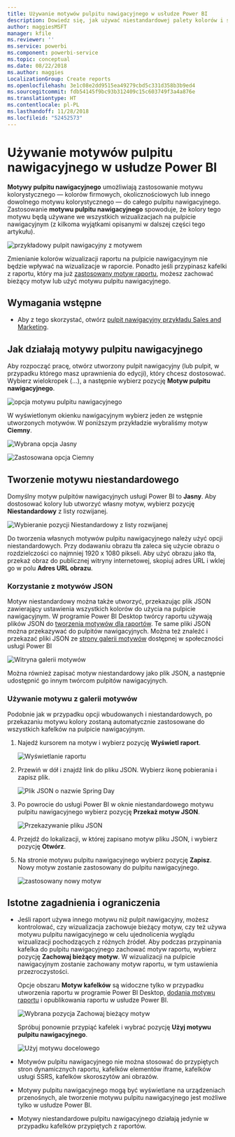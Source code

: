 ```yaml
---
title: Używanie motywów pulpitu nawigacyjnego w usłudze Power BI
description: Dowiedz się, jak używać niestandardowej palety kolorów i stosować ją do całego pulpitu nawigacyjnego w usłudze Power BI
author: maggiesMSFT
manager: kfile
ms.reviewer: ''
ms.service: powerbi
ms.component: powerbi-service
ms.topic: conceptual
ms.date: 08/22/2018
ms.author: maggies
LocalizationGroup: Create reports
ms.openlocfilehash: 3e1c08e2dd9515ea49279cbd5c331d358b3b9ed4
ms.sourcegitcommit: fdb54145f9bc93b312409c15c603749f3a4a876e
ms.translationtype: HT
ms.contentlocale: pl-PL
ms.lasthandoff: 11/28/2018
ms.locfileid: "52452573"
---
```

# <a name="use-dashboard-themes-in-power-bi-service"></a>Używanie motywów pulpitu nawigacyjnego w usłudze Power BI
**Motywy pulpitu nawigacyjnego** umożliwiają zastosowanie motywu kolorystycznego — kolorów firmowych, okolicznościowych lub innego dowolnego motywu kolorystycznego — do całego pulpitu nawigacyjnego. Zastosowanie **motywu pulpitu nawigacyjnego** spowoduje, że kolory tego motywu będą używane we wszystkich wizualizacjach na pulpicie nawigacyjnym (z kilkoma wyjątkami opisanymi w dalszej części tego artykułu).

![przykładowy pulpit nawigacyjny z motywem](media/service-dashboard-themes/power-bi-full-dashboard-theme.png)

Zmienianie kolorów wizualizacji raportu na pulpicie nawigacyjnym nie będzie wpływać na wizualizacje w raporcie. Ponadto jeśli przypinasz kafelki z raportu, który ma już [zastosowany motyw raportu](desktop-report-themes.md), możesz zachować bieżący motyw lub użyć motywu pulpitu nawigacyjnego.


## <a name="prerequisites"></a>Wymagania wstępne
* Aby z tego skorzystać, otwórz [pulpit nawigacyjny przykładu Sales and Marketing](sample-datasets.md).


## <a name="how-dashboard-themes-work"></a>Jak działają motywy pulpitu nawigacyjnego
Aby rozpocząć pracę, otwórz utworzony pulpit nawigacyjny (lub pulpit, w przypadku którego masz uprawnienia do edycji), który chcesz dostosować. Wybierz wielokropek (...), a następnie wybierz pozycję **Motyw pulpitu nawigacyjnego**. 

![opcja motywu pulpitu nawigacyjnego](media/service-dashboard-themes/power-bi-dashboard-theme.png)

W wyświetlonym okienku nawigacyjnym wybierz jeden ze wstępnie utworzonych motywów.  W poniższym przykładzie wybraliśmy motyw **Ciemny**.

![Wybrana opcja Jasny](media/service-dashboard-themes/power-bi-theme-menu.png)

![Zastosowana opcja Ciemny](media/service-dashboard-themes/power-bi-theme-dark.png)

## <a name="create-a-custom-theme"></a>Tworzenie motywu niestandardowego

Domyślny motyw pulpitów nawigacyjnych usługi Power BI to **Jasny**. Aby dostosować kolory lub utworzyć własny motyw, wybierz pozycję **Niestandardowy** z listy rozwijanej. 

![Wybieranie pozycji Niestandardowy z listy rozwijanej](media/service-dashboard-themes/power-bi-theme-custom.png)

Do tworzenia własnych motywów pulpitu nawigacyjnego należy użyć opcji niestandardowych. Przy dodawaniu obrazu tła zaleca się użycie obrazu o rozdzielczości co najmniej 1920 x 1080 pikseli. Aby użyć obrazu jako tła, przekaż obraz do publicznej witryny internetowej, skopiuj adres URL i wklej go w polu **Adres URL obrazu**. 

### <a name="using-json-themes"></a>Korzystanie z motywów JSON
Motyw niestandardowy można także utworzyć, przekazując plik JSON zawierający ustawienia wszystkich kolorów do użycia na pulpicie nawigacyjnym. W programie Power BI Desktop twórcy raportu używają plików JSON do [tworzenia motywów dla raportów](desktop-report-themes.md). Te same pliki JSON można przekazywać do pulpitów nawigacyjnych. Można też znaleźć i przekazać pliki JSON ze [strony galerii motywów](https://community.powerbi.com/t5/Themes-Gallery/bd-p/ThemesGallery) dostępnej w społeczności usługi Power BI 

![Witryna galerii motywów](media/service-dashboard-themes/power-bi-theme-gallery.png)

Można również zapisać motyw niestandardowy jako plik JSON, a następnie udostępnić go innym twórcom pulpitów nawigacyjnych. 

### <a name="use-a-theme-from-the-theme-gallery"></a>Używanie motywu z galerii motywów

Podobnie jak w przypadku opcji wbudowanych i niestandardowych, po przekazaniu motywu kolory zostaną automatycznie zastosowane do wszystkich kafelków na pulpicie nawigacyjnym. 

1. Najedź kursorem na motyw i wybierz pozycję **Wyświetl raport**.

    ![Wyświetlanie raportu](media/service-dashboard-themes/power-bi-choose-theme.png)

2. Przewiń w dół i znajdź link do pliku JSON.  Wybierz ikonę pobierania i zapisz plik.

    ![Plik JSON o nazwie Spring Day](media/service-dashboard-themes/power-bi-theme-json.png)

3. Po powrocie do usługi Power BI w oknie niestandardowego motywu pulpitu nawigacyjnego wybierz pozycję **Przekaż motyw JSON**.

    ![Przekazywanie pliku JSON](media/service-dashboard-themes/power-bi-upload-theme.png)

4. Przejdź do lokalizacji, w której zapisano motyw pliku JSON, i wybierz pozycję **Otwórz**.

5. Na stronie motywu pulpitu nawigacyjnego wybierz pozycję **Zapisz**. Nowy motyw zostanie zastosowany do pulpitu nawigacyjnego.

    ![zastosowany nowy motyw](media/service-dashboard-themes/power-bi-json.png)

## <a name="considerations-and-limitations"></a>Istotne zagadnienia i ograniczenia

* Jeśli raport używa innego motywu niż pulpit nawigacyjny, możesz kontrolować, czy wizualizacja zachowuje bieżący motyw, czy też używa motywu pulpitu nawigacyjnego w celu ujednolicenia wyglądu wizualizacji pochodzących z różnych źródeł. Aby podczas przypinania kafelka do pulpitu nawigacyjnego zachować motyw raportu, wybierz pozycję **Zachowaj bieżący motyw**. W wizualizacji na pulpicie nawigacyjnym zostanie zachowany motyw raportu, w tym ustawienia przezroczystości. 

    Opcje obszaru **Motyw kafelków** są widoczne tylko w przypadku utworzenia raportu w programie Power BI Desktop, [dodania motywu raportu](desktop-report-themes.md) i opublikowania raportu w usłudze Power BI. 

    ![Wybrana pozycja Zachowaj bieżący motyw](media/service-dashboard-themes/power-bi-keep-current.png)

    Spróbuj ponownie przypiąć kafelek i wybrać pozycję **Użyj motywu pulpitu nawigacyjnego**.

    ![Użyj motywu docelowego](media/service-dashboard-themes/power-bi-use-destination.png)

* Motywów pulpitu nawigacyjnego nie można stosować do przypiętych stron dynamicznych raportu, kafelków elementów iframe, kafelków usługi SSRS, kafelków skoroszytów ani obrazów.
* Motywy pulpitu nawigacyjnego mogą być wyświetlane na urządzeniach przenośnych, ale tworzenie motywu pulpitu nawigacyjnego jest możliwe tylko w usłudze Power BI. 
* Motywy niestandardowe pulpitu nawigacyjnego działają jedynie w przypadku kafelków przypiętych z raportów. 

